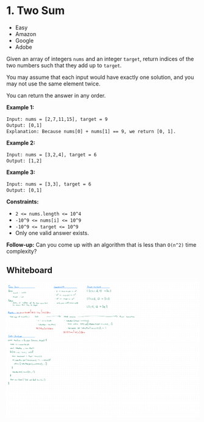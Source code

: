 # 1. Two Sum
- Easy
- Amazon
- Google
- Adobe

Given an array of integers `nums` and an integer `target`, return indices of the
two numbers such that they add up to `target`.

You may assume that each input would have exactly one solution, and you may not
use the same element twice.

You can return the answer in any order.

**Example 1:**
```
Input: nums = [2,7,11,15], target = 9
Output: [0,1]
Explanation: Because nums[0] + nums[1] == 9, we return [0, 1].
```

**Example 2:**
```
Input: nums = [3,2,4], target = 6
Output: [1,2]
```

**Example 3:**
```
Input: nums = [3,3], target = 6
Output: [0,1]
```

**Constraints:**
- `2 <= nums.length <= 10^4`
- `-10^9 <= nums[i] <= 10^9`
- `-10^9 <= target <= 10^9`
- Only one valid answer exists.

**Follow-up:**
Can you come up with an algorithm that is less than `O(n^2)` time complexity?

## Whiteboard
![Whiteboard Image 01][whiteboard-image-01]

<!-- Refs -->
[whiteboard-image-01]: whiteboard-01.jpg
